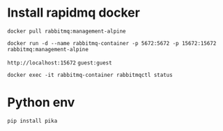 # Install rapidmq docker

`docker pull rabbitmq:management-alpine`

`docker run -d --name rabbitmq-container -p 5672:5672 -p 15672:15672 rabbitmq:management-alpine`

`http://localhost:15672` `guest:guest`

`docker exec -it rabbitmq-container rabbitmqctl status`

# Python env
`pip install pika`